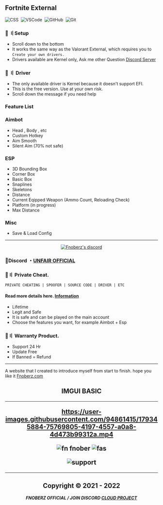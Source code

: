 ## Fortnite External
![CSS](https://img.shields.io/badge/-CSS-05122A?style=for-the-badge&logo=CSS3&logoColor=1572B6)&nbsp;
![VSCode](https://img.shields.io/badge/-Visual_Studio_Code-05122A?style=for-the-badge&logo=VisualStudioCode)&nbsp;
![GitHub](https://img.shields.io/badge/-GitHub-05122A?style=for-the-badge&logo=github)&nbsp;
![Git](https://img.shields.io/badge/-Git-05122A?style=for-the-badge&logo=git)&nbsp;

### 📁 〢Setup
- Scroll down to the bottom
- It works the same way as the Valorant External, which requires you to `Create your own drivers.`
- Drivers available are Kernel only, Ask me other Question [Discord Server](https://discord.gg/MBTkVcJefp)


### 📮 〢 Driver
- The only available driver is Kernel because it doesn't support EFI. 
- This is the free version. Use at your own risk.
- Scroll down the message if you need help

### Feature List

### Aimbot
- Head , Body , etc
- Custom Hotkey 
- Aim Smooth 
- Silent Aim (70% not safe)

### ESP
- 3D Bounding Box
- Corner Box
- Basic Box
- Snaplines
- Skeletons
- Distance
- Current Eqipped Weapon (Ammo Count, Reloading Check)
- Platform (in progress)
- Max Distance

### Misc
- Save & Load Config


---

  <p align="center">
    <a href="https://discord.com/users/943374631644045363">
        <img title="Fnoberz server discord" alt="Fnoberz's discord" src="https://discord.c99.nl/widget/theme-4/943374631644045363.png"/>
    </a>
</p> 
 
### 💬Discord ・[UNFAIR OFFICIAL](https://discord.gg/MBTkVcJefp) 

### 🛒〢 Private Cheat.
`PRIVATE CHEATING | SPOOFER | SOURCE CODE | DRIVER | ETC`
#### Read more details here. [Information](https://github.com/Cloud-Official/Product) 

- Lifetime
- Legit and Safe
- It is safe and can be played on the main account
- Choose the features you want, for example Aimbot + Esp


### 🔱〢 Warranty Product.

- Support 24 Hr
- Update Free
- If Banned = Refund

---

A website that I created to introduce myself from start to finish. hope you like it [Fnoberz.com](https://fnoberz.com/)

<h2 align="center"> IMGUI BASIC 

***

https://user-images.githubusercontent.com/94861415/179345884-75769805-4197-4557-a0a8-4d473b99312a.mp4


![fn fnober](https://user-images.githubusercontent.com/94861415/192077908-f8980c78-a028-4b90-bd14-5413595bf96e.png)
![fas](https://user-images.githubusercontent.com/94861415/192078096-e5e5ec51-ab4b-4042-9c88-76e15bfde2e2.png)

![support](https://user-images.githubusercontent.com/94861415/194168886-cd634caf-524c-4d8e-bba1-91e252e0b473.png)


***


<h2 align="center"> Copyright © 2021 - 2022


##### <p align="center">  FNOBERZ OFFICIAL / JOIN DISCORD [CLOUD PROJECT](https://discord.gg/JUwFCGHbV4)
